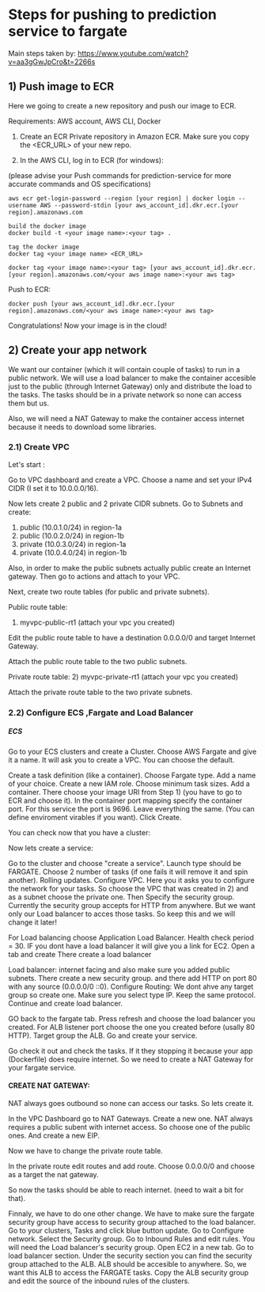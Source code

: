 # Steps for pushing to prediction service to fargate

Main steps taken by: 
https://www.youtube.com/watch?v=aa3gGwJpCro&t=2266s

## 1) Push image to ECR

Here we going to create a new repository and push our image to ECR.

Requirements: AWS account, AWS CLI, Docker

1) Create an ECR Private repository in Amazon ECR. Make sure you copy the <ECR_URL> of your new repo.

2) In the AWS CLI, log in to ECR (for windows):

(please advise your Push commands for prediction-service for more accurate commands and OS specifications)

```
aws ecr get-login-password --region [your region] | docker login --username AWS --password-stdin [your aws_account_id].dkr.ecr.[your region].amazonaws.com
```

```
build the docker image
docker build -t <your image name>:<your tag> .
```

```
tag the docker image
docker tag <your image name> <ECR_URL>
```
```
docker tag <your image name>:<your tag> [your aws_account_id].dkr.ecr.[your region].amazonaws.com/<your aws image name>:<your aws tag>
```


Push to ECR:
```
docker push [your aws_account_id].dkr.ecr.[your region].amazonaws.com/<your aws image name>:<your aws tag>
```

Congratulations! Now your image is in the cloud!


## 2) Create your app network

We want our container (which it will contain couple of tasks) to run in a public network. We will use a load balancer to make the container accesible just to the public (through Internet Gateway) only and distribute the load to the tasks. The tasks should be in a private network so none can access them but us.

Also, we will need a NAT Gateway to make the container access internet because it needs to download some libraries.

<add image>

### 2.1) Create VPC

Let's start :

Go to VPC dashboard and create a VPC.
Choose a name and set your IPv4 CIDR (I set it to 10.0.0.0/16).

Now lets create 2 public and 2 private CIDR subnets. Go to Subnets and create:
1) public (10.0.1.0/24) in region-1a
2) public (10.0.2.0/24) in region-1b
3) private (10.0.3.0/24) in region-1a
4) private (10.0.4.0/24) in region-1b


Also, in order to make the public subnets actually public create an Internet gateway. Then go to actions and attach to your VPC.

Next, create two route tables (for public and private subnets).

Public route table:
1) myvpc-public-rt1 (attach your vpc you created)

Edit the public route table to have a destination 0.0.0.0/0 and target Internet Gateway.

Attach the public route table to the two public subnets.

Private route table:
2) myvpc-private-rt1 (attach your vpc you created)

Attach the private route table to the two private subnets.

### 2.2) Configure ECS ,Fargate and Load Balancer

##### ECS

Go to your ECS clusters and create a Cluster.
Choose AWS Fargate and give it a name. It will ask you to create a VPC. You can choose the default.

Create a task definition (like a container). Choose Fargate type. Add a name of your choice. Create a new IAM role.
Choose minimum task sizes. Add a container. There choose your image URI from Step 1) (you have to go to ECR and choose it). In the container port mapping specify the container port. For this service the port is 9696. Leave everything the same. (You can define enviroment virables if you want). Click Create.

You can check now that you have a cluster:

<add image>

Now lets create a service:

Go to the cluster and choose "create a service". Launch type should be FARGATE. Choose 2 number of tasks (if one fails it will remove it and spin another). Rolling updates.
Configure VPC. Here you it asks you to configure the network for your tasks. So choose the VPC that was created in 2) and as a subnet choose the private one. Then Specify the security group. Currently the security group accepts for HTTP from anywhere. But we want only our Load balancer to acces those tasks. So keep this and we will change it later!

For Load balancing choose Application Load Balancer. Health check period = 30. IF you dont have a load balancer it will give you a link for EC2. Open a tab and create There create a load balancer

Load balancer: internet facing and also make sure you added public subnets. There create a new security group. and there add HTTP on port 80 with any source (0.0.0.0/0 ::0). Configure Routing: We dont ahve any target group so create one. Make sure you select type IP. Keep the same protocol. Continue and create load balancer.

GO back to the fargate tab. Press refresh and choose the load balancer you created. For ALB listener port choose the one you created before (usally 80 HTTP). Target group the ALB. Go and create your service.

Go check it out and check the tasks. If it they stopping it because your app (Dockerfile) does require internet. So we need to create a NAT Gateway for your fargate service.

#### CREATE NAT GATEWAY:

NAT always goes outbound so none can access our tasks. So lets create it.

In the VPC Dashboard go to NAT Gateways. Create a new one. NAT always requires a public subent with internet access. So choose one of the public ones. And create a new EIP. 

Now we have to change the private route table.

In the private route edit routes and add route. Choose 0.0.0.0/0 and choose as a target the nat gateway.

So now the tasks should be able to reach internet. (need to wait a bit  for that).

Finnaly, we have to do one other change. We have to make sure the fargate security group have access to security group attached to the load balancer. Go to your clusters, Tasks and click blue button update. Go to Configure network. Select the Security group. Go to Inbound Rules and edit rules. You will need the Load balancer's security group. Open EC2 in a new tab. Go to load balancer section. Under the security section you can find the security group attached to the ALB. ALB should be accesible to anywhere. So, we want this ALB to access the FARGATE tasks. Copy the ALB security group and edit the source of the inbound rules of the clusters.


















